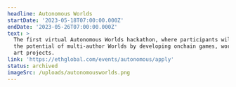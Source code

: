 ```yaml
---
headline: Autonomous Worlds
startDate: '2023-05-18T07:00:00.000Z'
endDate: '2023-05-26T07:00:00.000Z'
text: >
  The first virtual Autonomous Worlds hackathon, where participants will explore
  the potential of multi-author Worlds by developing onchain games, worlds, and
  art projects.
link: 'https://ethglobal.com/events/autonomous/apply'
status: archived
imageSrc: /uploads/autonomousworlds.png
---
```







